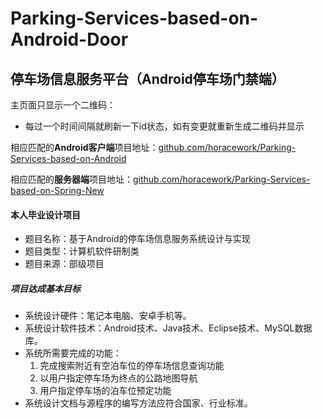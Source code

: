# Parking-Services-based-on-Android-Door

## 停车场信息服务平台（Android停车场门禁端）

主页面只显示一个二维码：

* 每过一个时间间隔就刷新一下id状态，如有变更就重新生成二维码并显示

相应匹配的**Android客户端**项目地址：[github.com/horacework/Parking-Services-based-on-Android](https://github.com/horacework/Parking-Services-based-on-Android)

相应匹配的**服务器端**项目地址：[github.com/horacework/Parking-Services-based-on-Spring-New](https://github.com/horacework/Parking-Services-based-on-Spring-New)

#### 本人毕业设计项目

* 题目名称：基于Android的停车场信息服务系统设计与实现
* 题目类型：计算机软件研制类
* 题目来源：部级项目

##### 项目达成基本目标

* 系统设计硬件：笔记本电脑、安卓手机等。
* 系统设计软件技术：Android技术、Java技术、Eclipse技术、MySQL数据库。
* 系统所需要完成的功能：
    1. 完成搜索附近有空泊车位的停车场信息查询功能
    2. 以用户指定停车场为终点的公路地图导航
    3. 用户指定停车场的泊车位预定功能
* 系统设计文档与源程序的编写方法应符合国家、行业标准。